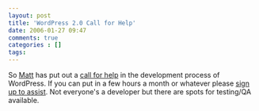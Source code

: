```yaml
---
layout: post
title: 'WordPress 2.0 Call for Help'
date: 2006-01-27 09:47
comments: true
categories : []
tags:
---
```

So <a href="http://photomatt.net">Matt</a> has put out a <a href="http://wordpress.org/development/2006/01/help-out/">call for help</a> in the development process of WordPress. If you can put in a few hours a month or whatever please <a href="http://codex.wordpress.org/User:Matt/WordPress_Responsibilities">sign up to assist</a>. Not everyone's a developer but there are spots for testing/QA available.

